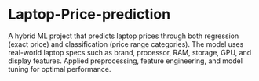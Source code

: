 # Laptop-Price-prediction
A hybrid ML project that predicts laptop prices through both regression (exact price) and classification (price range categories). The model uses real-world laptop specs such as brand, processor, RAM, storage, GPU, and display features. Applied preprocessing, feature engineering, and model tuning for optimal performance.
